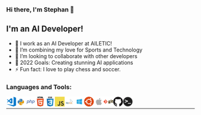 ### Hi there, I'm Stephan 👋

## I'm an AI Developer!

- 🔭 I work as an AI Developer at AILETIC!
- 🌱 I’m combining my love for Sports and Technology
- 👯 I’m looking to collaborate with other developers
- 🥅 2022 Goals: Creating stunning AI applications
- ⚡ Fun fact: I love to play chess and soccer.


### Languages and Tools:

<img align="left" alt="Visual Studio Code" width="26px" src="icons/visual-studio-code-icon.png" />
<img align="left" alt="Python" width="26px" src="icons/python-icon.png" />
<img align="left" alt="PHP" width="26px" src="icons/php-icon.png" />
<img align="left" alt="HTML5" width="26px" src="icons/html-icon.png" />
<img align="left" alt="CSS3" width="26px" src="icons/css-icon.png" />
<img align="left" alt="JavaScript" width="26px" src="icons/javascript-icon.png" />
<img align="left" alt="MySQL" width="26px" src="icons/mysql-icon.png" />
<img align="left" alt="Windows" width="26px" src="icons/windows-icon.png" />
<img align="left" alt="Ubuntu" width="26px" src="icons/ubuntu-icon.png" />
<img align="left" alt="MacOS" width="26px" src="icons/apple-icon.png" />
<img align="left" alt="Git" width="26px" src="icons/git-icon.png" />
<img align="left" alt="Github" width="26px" src="icons/github-icon.png" />
<img align="left" alt="Terminal" width="26px" src="icons/terminal-icon.png" />
<br />

---
